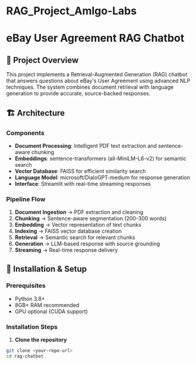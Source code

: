 # RAG_Project_Amlgo-Labs
# eBay User Agreement RAG Chatbot

## 🎯 Project Overview

This project implements a Retrieval-Augmented Generation (RAG) chatbot that answers questions about eBay's User Agreement using advanced NLP techniques. The system combines document retrieval with language generation to provide accurate, source-backed responses.

## 🏗️ Architecture

### Components
- **Document Processing**: Intelligent PDF text extraction and sentence-aware chunking
- **Embeddings**: sentence-transformers (all-MiniLM-L6-v2) for semantic search
- **Vector Database**: FAISS for efficient similarity search
- **Language Model**: microsoft/DialoGPT-medium for response generation
- **Interface**: Streamlit with real-time streaming responses

### Pipeline Flow
1. **Document Ingestion** → PDF extraction and cleaning
2. **Chunking** → Sentence-aware segmentation (200-300 words)
3. **Embedding** → Vector representation of text chunks
4. **Indexing** → FAISS vector database creation
5. **Retrieval** → Semantic search for relevant chunks
6. **Generation** → LLM-based response with source grounding
7. **Streaming** → Real-time response delivery

## 🚀 Installation & Setup

### Prerequisites
- Python 3.8+
- 8GB+ RAM recommended
- GPU optional (CUDA support)

### Installation Steps

1. **Clone the repository**
```bash
git clone <your-repo-url>
cd rag-chatbot
